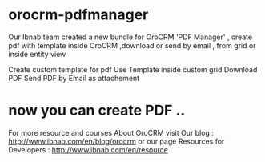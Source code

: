 # orocrm-pdfmanager
Our Ibnab team created a new bundle for OroCRM 'PDF Manager' , create pdf with template inside OroCRM ,download or send by email , from grid or inside entity view 

  Create custom template for pdf
  Use Template inside custom grid
  Download PDF
  Send PDF by Email as attachement

# now you can create PDF ..

For more resource and courses About OroCRM visit Our blog :
http://www.ibnab.com/en/blog/orocrm
or our page Resources for Developers :
http://www.ibnab.com/en/resource
